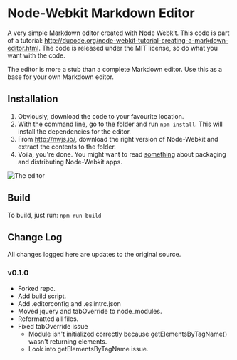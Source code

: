 # Node-Webkit Markdown Editor

A very simple Markdown editor created with Node Webkit. This code is part of a tutorial: <http://ducode.org/node-webkit-tutorial-creating-a-markdown-editor.html>. The code is released under the MIT license, so do what you want with the code.

The editor is more a stub than a complete Markdown editor. Use this as a base for your own Markdown editor.

## Installation

1. Obviously, download the code to your favourite location.
1. With the command line, go to the folder and run `npm install`. This will install the dependencies for the editor.
1. From <http://nwjs.io/>, download the right version of Node-Webkit and extract the contents to the folder.
1. Voila, you're done. You might want to read [something](https://github.com/nwjs/nw.js/wiki/How-to-package-and-distribute-your-apps) about packaging and distributing Node-Webkit apps.

![The editor](/img/md-complete.jpg)

## Build

To build, just run: `npm run build`

## Change Log

All changes logged here are updates to the original source.

### v0.1.0

- Forked repo.
- Add build script.
- Add .editorconfig and .eslintrc.json
- Moved jquery and tabOverride to node_modules.
- Reformatted all files.
- Fixed tabOverride issue
  - Module isn't initialized correctly because getElementsByTagName() wasn't returning elements.
  - Look into getElementsByTagName issue.
